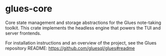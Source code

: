 # glues-core

Core state management and storage abstractions for the Glues note-taking toolkit. This crate implements the headless engine that powers the TUI and server frontends.

For installation instructions and an overview of the project, see the Glues repository README:
https://github.com/gluesql/glues#readme

